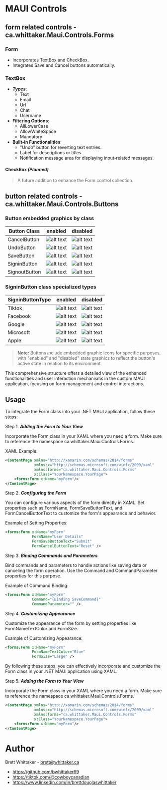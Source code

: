 # MAUI Controls

## form related controls - ca.whittaker.Maui.Controls.Forms

### **Form**

- Incorporates TextBox and CheckBox.
- Integrates Save and Cancel buttons automatically.

### **TextBox**

- ***Types***:
  - Text
  - Email
  - Url
  - Chat
  - Username
- **Filtering Options**:
  - AllLowerCase
  - AllowWhiteSpace
  - Mandatory
- **Built-in Functionalities**:
  - "Undo" button for reverting text entries.
  - Label for descriptions or titles.
  - Notification message area for displaying input-related messages.

#### **CheckBox** ***(Planned)***
> A future addition to enhance the Form control collection.

## button related controls - ca.whittaker.Maui.Controls.Buttons

### Button embedded graphics by class

| Button Class    | enabled | disabled |
|-----------------|:-------:|:--------:|
| CancelButton    | ![alt text](https://raw.github.com/bwhittaker69/ca.whittaker.Maui/master/src/ca.whittaker.Maui.Controls/Resources/Images/cancel_12_mauiimage.png) | ![alt text](https://raw.github.com/bwhittaker69/ca.whittaker.Maui/master/src/ca.whittaker.Maui.Controls/Resources/Images/cancel_12_mauiimage_disabled.png) |
| UndoButton      | ![alt text](https://raw.github.com/bwhittaker69/ca.whittaker.Maui/master/src/ca.whittaker.Maui.Controls/Resources/Images/undo_12_mauiimage.png) | ![alt text](https://raw.github.com/bwhittaker69/ca.whittaker.Maui/master/src/ca.whittaker.Maui.Controls/Resources/Images/undo_12_mauiimage_disabled.png) |
| SaveButton      | ![alt text](https://raw.github.com/bwhittaker69/ca.whittaker.Maui/master/src/ca.whittaker.Maui.Controls/Resources/Images/save_12_mauiimage.png) | ![alt text](https://raw.github.com/bwhittaker69/ca.whittaker.Maui/master/src/ca.whittaker.Maui.Controls/Resources/Images/save_12_mauiimage_disabled.png)  |
| SigninButton    | ![alt text](https://raw.github.com/bwhittaker69/ca.whittaker.Maui/master/src/ca.whittaker.Maui.Controls/Resources/Images/generic_12_mauiimage.png) | ![alt text](https://raw.github.com/bwhittaker69/ca.whittaker.Maui/master/src/ca.whittaker.Maui.Controls/Resources/Images/generic_12_mauiimage_disabled.png) |
| SignoutButton   | ![alt text](https://raw.github.com/bwhittaker69/ca.whittaker.Maui/master/src/ca.whittaker.Maui.Controls/Resources/Images/signout_12_mauiimage.png) | ![alt text](https://raw.github.com/bwhittaker69/ca.whittaker.Maui/master/src/ca.whittaker.Maui.Controls/Resources/Images/signout_12_mauiimage_disabled.png) |

### SigninButton class specialized types

| SigninButtonType | enabled | disabled |
|-----------------|:-------:|:--------:|
| Tiktok          | ![alt text](https://raw.github.com/bwhittaker69/ca.whittaker.Maui/master/src/ca.whittaker.Maui.Controls/Resources/Images/tiktok_12_mauiimage.png) | ![alt text](https://raw.github.com/bwhittaker69/ca.whittaker.Maui/master/src/ca.whittaker.Maui.Controls/Resources/Images/tiktok_12_mauiimage_disabled.png) |
| Facebook        | ![alt text](https://raw.github.com/bwhittaker69/ca.whittaker.Maui/master/src/ca.whittaker.Maui.Controls/Resources/Images/facebook_12_mauiimage.png) | ![alt text](https://raw.github.com/bwhittaker69/ca.whittaker.Maui/master/src/ca.whittaker.Maui.Controls/Resources/Images/facebook_12_mauiimage_disabled.png) |
| Google          | ![alt text](https://raw.github.com/bwhittaker69/ca.whittaker.Maui/master/src/ca.whittaker.Maui.Controls/Resources/Images/google_12_mauiimage.png) | ![alt text](https://raw.github.com/bwhittaker69/ca.whittaker.Maui/master/src/ca.whittaker.Maui.Controls/Resources/Images/google_12_mauiimage_disabled.png) |
| Microsoft       | ![alt text](https://raw.github.com/bwhittaker69/ca.whittaker.Maui/master/src/ca.whittaker.Maui.Controls/Resources/Images/microsoft_12_mauiimage.png) | ![alt text](https://raw.github.com/bwhittaker69/ca.whittaker.Maui/master/src/ca.whittaker.Maui.Controls/Resources/Images/microsoft_12_mauiimage_disabled.png) |
| Apple           | ![alt text](https://raw.github.com/bwhittaker69/ca.whittaker.Maui/master/src/ca.whittaker.Maui.Controls/Resources/Images/apple_12_mauiimage.png) | ![alt text](https://raw.github.com/bwhittaker69/ca.whittaker.Maui/master/src/ca.whittaker.Maui.Controls/Resources/Images/apple_12_mauiimage_disabled.png) |


> **Note:** Buttons include embedded graphic icons for specific purposes, with "enabled" and "disabled" state graphics to reflect the button's active state in relation to its environment.

This comprehensive structure offers a detailed view of the enhanced functionalities and user interaction mechanisms in the custom MAUI application, focusing on form management and control interactions.

## Usage

To integrate the Form class into your .NET MAUI application, follow these steps:

Step 1. ***Adding the Form to Your View***

Incorporate the Form class in your XAML where you need a form. Make sure to reference the namespace ca.whittaker.Maui.Controls.Forms.

XAML Example:
```xml
<ContentPage xmlns="http://xamarin.com/schemas/2014/forms"
             xmlns:x="http://schemas.microsoft.com/winfx/2009/xaml"
             xmlns:forms="ca.whittaker.Maui.Controls.Forms"
             x:Class="YourNamespace.YourPage">
    <forms:Form x:Name="myForm"/>
</ContentPage>
```

Step 2. ***Configuring the Form***

You can configure various aspects of the form directly in XAML. Set properties such as FormName, FormSaveButtonText, and FormCancelButtonText to customize the form's appearance and behavior.

Example of Setting Properties:

```xml
<forms:Form x:Name="myForm"
            FormName="User Details"
            FormSaveButtonText="Submit"
            FormCancelButtonText="Reset" />
```

Step 3. ***Binding Commands and Parameters***

Bind commands and parameters to handle actions like saving data or canceling the form operation. Use the Command and CommandParameter properties for this purpose.

Example of Command Binding:
```xml
<forms:Form x:Name="myForm"
            Command="{Binding SaveCommand}"
            CommandParameter="" />
```

Step 4. ***Customizing Appearance***

Customize the appearance of the form by setting properties like FormNameTextColor and FormSize.

Example of Customizing Appearance:
```xml
<forms:Form x:Name="myForm"
            FormNameTextColor="Blue"
            FormSize="Large" />
```

By following these steps, you can effectively incorporate and customize the Form class in your .NET MAUI application using XAML.

Step 5. ***Adding the Form to Your View***

Incorporate the Form class in your XAML where you need a form. Make sure to reference the namespace ca.whittaker.Maui.Controls.Forms.

```xml
<ContentPage xmlns="http://xamarin.com/schemas/2014/forms"
             xmlns:x="http://schemas.microsoft.com/winfx/2009/xaml"
             xmlns:forms="ca.whittaker.Maui.Controls.Forms"
             x:Class="YourNamespace.YourPage">
    <forms:Form x:Name="myForm"/>
</ContentPage>
```


# Author

Brett Whittaker - brett@whittaker.ca

- https://github.com/bwhittaker69
- https://tiktok.com/@cowboycanadian
- https://www.linkedin.com/in/brettdouglaswhittaker